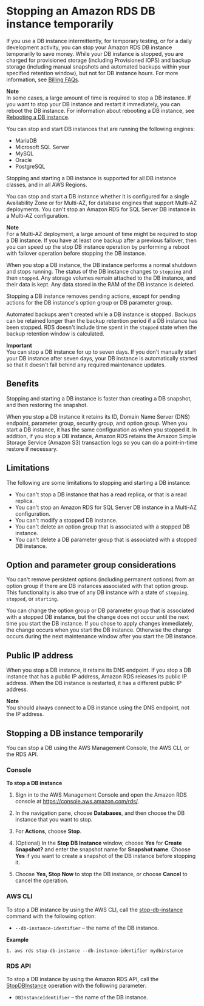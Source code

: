# Stopping an Amazon RDS DB instance temporarily<a name="USER_StopInstance"></a>

If you use a DB instance intermittently, for temporary testing, or for a daily development activity, you can stop your Amazon RDS DB instance temporarily to save money\. While your DB instance is stopped, you are charged for provisioned storage \(including Provisioned IOPS\) and backup storage \(including manual snapshots and automated backups within your specified retention window\), but not for DB instance hours\. For more information, see [Billing FAQs](http://aws.amazon.com/rds/faqs/#billing)\. 

**Note**  
In some cases, a large amount of time is required to stop a DB instance\. If you want to stop your DB instance and restart it immediately, you can reboot the DB instance\. For information about rebooting a DB instance, see [Rebooting a DB instance](USER_RebootInstance.md)\.

You can stop and start DB instances that are running the following engines: 
+ MariaDB
+ Microsoft SQL Server
+ MySQL
+ Oracle
+ PostgreSQL

Stopping and starting a DB instance is supported for all DB instance classes, and in all AWS Regions\. 

You can stop and start a DB instance whether it is configured for a single Availability Zone or for Multi\-AZ, for database engines that support Multi\-AZ deployments\. You can't stop an Amazon RDS for SQL Server DB instance in a Multi\-AZ configuration\. 

**Note**  
For a Multi\-AZ deployment, a large amount of time might be required to stop a DB instance\. If you have at least one backup after a previous failover, then you can speed up the stop DB instance operation by performing a reboot with failover operation before stopping the DB instance\.

When you stop a DB instance, the DB instance performs a normal shutdown and stops running\. The status of the DB instance changes to `stopping` and then `stopped`\. Any storage volumes remain attached to the DB instance, and their data is kept\. Any data stored in the RAM of the DB instance is deleted\. 

Stopping a DB instance removes pending actions, except for pending actions for the DB instance's option group or DB parameter group\.

Automated backups aren't created while a DB instance is stopped\. Backups can be retained longer than the backup retention period if a DB instance has been stopped\. RDS doesn't include time spent in the `stopped` state when the backup retention window is calculated\.

**Important**  
You can stop a DB instance for up to seven days\. If you don't manually start your DB instance after seven days, your DB instance is automatically started so that it doesn't fall behind any required maintenance updates\.

## Benefits<a name="USER_StopInstance.Benefits"></a>

Stopping and starting a DB instance is faster than creating a DB snapshot, and then restoring the snapshot\. 

When you stop a DB instance it retains its ID, Domain Name Server \(DNS\) endpoint, parameter group, security group, and option group\. When you start a DB instance, it has the same configuration as when you stopped it\. In addition, if you stop a DB instance, Amazon RDS retains the Amazon Simple Storage Service \(Amazon S3\) transaction logs so you can do a point\-in\-time restore if necessary\. 

## Limitations<a name="USER_StopInstance.Limitations"></a>

The following are some limitations to stopping and starting a DB instance: 
+ You can't stop a DB instance that has a read replica, or that is a read replica\.
+ You can't stop an Amazon RDS for SQL Server DB instance in a Multi\-AZ configuration\.
+ You can't modify a stopped DB instance\.
+ You can't delete an option group that is associated with a stopped DB instance\.
+ You can't delete a DB parameter group that is associated with a stopped DB instance\.

## Option and parameter group considerations<a name="USER_StopInstance.OGPG"></a>

You can't remove persistent options \(including permanent options\) from an option group if there are DB instances associated with that option group\. This functionality is also true of any DB instance with a state of `stopping`, `stopped`, or `starting`\. 

You can change the option group or DB parameter group that is associated with a stopped DB instance, but the change does not occur until the next time you start the DB instance\. If you chose to apply changes immediately, the change occurs when you start the DB instance\. Otherwise the change occurs during the next maintenance window after you start the DB instance\. 

## Public IP address<a name="USER_StopInstance.PublicIPAddress"></a>

When you stop a DB instance, it retains its DNS endpoint\. If you stop a DB instance that has a public IP address, Amazon RDS releases its public IP address\. When the DB instance is restarted, it has a different public IP address\. 

**Note**  
You should always connect to a DB instance using the DNS endpoint, not the IP address\.

## Stopping a DB instance temporarily<a name="USER_StopInstance.Stopping"></a>

You can stop a DB using the AWS Management Console, the AWS CLI, or the RDS API\.

### Console<a name="USER_StopInstance.CON"></a>

**To stop a DB instance**

1. Sign in to the AWS Management Console and open the Amazon RDS console at [https://console\.aws\.amazon\.com/rds/](https://console.aws.amazon.com/rds/)\.

1. In the navigation pane, choose **Databases**, and then choose the DB instance that you want to stop\. 

1. For **Actions**, choose **Stop**\. 

1. \(Optional\) In the **Stop DB Instance** window, choose **Yes** for **Create Snapshot?** and enter the snapshot name for **Snapshot name**\. Choose **Yes** if you want to create a snapshot of the DB instance before stopping it\. 

1. Choose **Yes, Stop Now** to stop the DB instance, or choose **Cancel** to cancel the operation\.

### AWS CLI<a name="USER_StopInstance.CLI"></a>

To stop a DB instance by using the AWS CLI, call the [stop\-db\-instance](https://docs.aws.amazon.com/cli/latest/reference/rds/stop-db-instance.html) command with the following option: 
+ `--db-instance-identifier` – the name of the DB instance\. 

**Example**  

```
1. aws rds stop-db-instance --db-instance-identifier mydbinstance
```

### RDS API<a name="USER_StopInstance.API"></a>

To stop a DB instance by using the Amazon RDS API, call the [StopDBInstance](https://docs.aws.amazon.com/AmazonRDS/latest/APIReference/API_StopDBInstance.html) operation with the following parameter: 
+ `DBInstanceIdentifier` – the name of the DB instance\. 